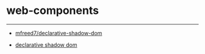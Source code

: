 # web-components

---

- [mfreed7/declarative-shadow-dom](https://github.com/mfreed7/declarative-shadow-dom)

- [declarative shadow dom](https://developer.chrome.com/articles/declarative-shadow-dom/)